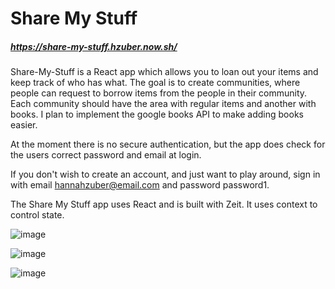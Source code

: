 # Share My Stuff

##### https://share-my-stuff.hzuber.now.sh/

Share-My-Stuff is a React app which allows you to loan out your items and keep track of who has what. 
The goal is to create communities, where people can request to borrow items from the people in their community. 
Each community should have the area with regular items and another with books. 
I plan to implement the google books API to make adding books easier. 

At the moment there is no secure authentication, but the app does check for the users correct password and 
email at login. 

If you don't wish to create an account, and just want to play around, sign in with 
email hannahzuber@email.com and password password1. 

The Share My Stuff app uses React and is built with Zeit. It uses context to control state. 

![image](https://user-images.githubusercontent.com/44541339/69963525-47fe6f00-1508-11ea-8398-df4ff0c59eff.png)

![image](https://user-images.githubusercontent.com/44541339/69963618-8136df00-1508-11ea-9370-6e07782c6be3.png)

![image](https://user-images.githubusercontent.com/44541339/69963693-afb4ba00-1508-11ea-9ccc-fa780255cb26.png)
